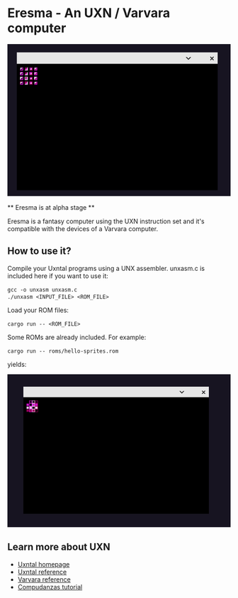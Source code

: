 # Eresma - An UXN / Varvara computer

![Eresma image](EresmaSprites2.png)

** Eresma is at alpha stage **

Eresma is a fantasy computer using the UXN instruction set and it's compatible with the devices of a Varvara computer.

## How to use it?

Compile your Uxntal programs using a UNX assembler. unxasm.c is included here if you want to use it:

```
gcc -o unxasm unxasm.c
./unxasm <INPUT_FILE> <ROM_FILE>
```

Load your ROM files:

```
cargo run -- <ROM_FILE>
```

Some ROMs are already included. For example:

```
cargo run -- roms/hello-sprites.rom
```

yields:

![hello-sprites.rom output](EresmaSprites.png)


## Learn more about UXN

* [Uxntal homepage](https://wiki.xxiivv.com/site/uxntal.html)
* [Uxntal reference](https://wiki.xxiivv.com/site/uxntal_reference.html)
* [Varvara reference](https://wiki.xxiivv.com/site/varvara.html)
* [Compudanzas tutorial](https://compudanzas.net/uxn_tutorial.html)